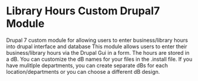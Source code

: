 # Library Hours Custom Drupal7 Module
Drupal 7 custom module for allowing users to enter business/library hours into drupal interface and database
This module allows users to enter their business/library hours via the Drupal Gui in a form. The hours are stored in a dB. You can customize the dB names for your files in the .install file. If you have mulitlple departments, you can create separate dBs for each location/departments or you can choose a different dB design.
